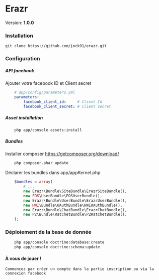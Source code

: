 Erazr
===============

Version: **1.0.0**


### Installation

    git clone https://github.com/jock91/erazr.git

### Configuration
##### API facebook
Ajouter votre facebook ID et Client secret
```yaml
    # app/config/parameters.yml
    parameters:
        facebook_client_id:     # Client Id
        facebook_client_secret: # Client secret
```
##### Asset installation
```bash
    php app/console assets:install
```
##### Bundles
Installer composer https://getcomposer.org/download/
```bash
    php composer.phar update
```
Déclarer les bundles dans app/appKernel.php
```php
    $bundles = array(
        # ...
        new Erazr\Bundle\SiteBundle\ErazrSiteBundle(),
        new FOS\UserBundle\FOSUserBundle(),
        new Erazr\Bundle\UserBundle\ErazrUserBundle(),
        new HWI\Bundle\OAuthBundle\HWIOAuthBundle(),
        new Erazr\Bundle\ChatBundle\ErazrChatBundle(),
        new P2\Bundle\RatchetBundle\P2RatchetBundle(),
    );
```

### Déploiement de la base de donnée

```bash
    php app/console doctrine:database:create
    php app/console doctrine:schema:update 
```

#### À vous de jouer ! 

    Commencez par créer un compte dans la partie inscription ou via la connexion facebook


